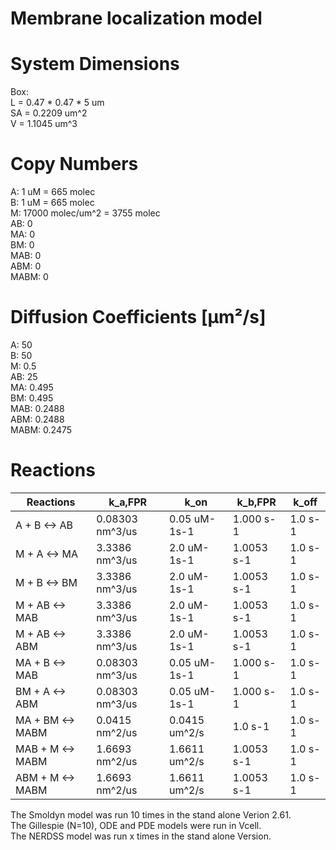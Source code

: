 # Membrane localization model  

# System Dimensions  
Box:  
L = 0.47 * 0.47 * 5 um  
SA = 0.2209 um^2  
V = 1.1045 um^3  

# Copy Numbers  
A: 1 uM = 665 molec  
B: 1 uM = 665 molec  
M: 17000 molec/um^2 = 3755 molec  
AB: 0	  
MA: 0  
BM: 0  
MAB: 0  
ABM: 0  
MABM: 0  	

# Diffusion Coefficients [µm²/s]  
A: 50  
B: 50  
M: 0.5  
AB: 25  
MA: 0.495  
BM: 0.495  
MAB: 0.2488  
ABM: 0.2488  
MABM: 0.2475  

# Reactions
				
| Reactions | k_a,FPR| k_on| k_b,FPR| k_off|
| --- | --- | --- | --- | --- |
| A + B <-> AB | 0.08303 nm^3/us | 0.05 uM-1s-1 | 1.000 s-1 | 1.0 s-1 |  
| M + A <-> MA | 3.3386 nm^3/us | 2.0 uM-1s-1 | 1.0053 s-1 | 1.0 s-1 |  
| M + B <-> BM | 3.3386 nm^3/us | 2.0 uM-1s-1 | 1.0053 s-1 | 1.0 s-1 |  
|M + AB <-> MAB | 3.3386 nm^3/us| 2.0 uM-1s-1| 1.0053 s-1| 1.0 s-1|
|M + AB <-> ABM| 3.3386 nm^3/us| 2.0 uM-1s-1| 1.0053 s-1| 1.0 s-1|
|MA + B <-> MAB| 0.08303 nm^3/us| 0.05 uM-1s-1| 1.000 s-1| 1.0 s-1|
|BM + A <-> ABM| 0.08303 nm^3/us| 0.05 uM-1s-1| 1.000 s-1| 1.0 s-1|
|MA + BM <-> MABM| 0.0415 nm^2/us| 0.0415 um^2/s| 1.0 s-1| 1.0 s-1|
|MAB + M <-> MABM| 1.6693 nm^2/us| 1.6611 um^2/s| 1.0053 s-1| 1.0 s-1|
|ABM + M <-> MABM| 1.6693 nm^2/us| 1.6611 um^2/s| 1.0053 s-1| 1.0 s-1|
  
The Smoldyn model was run 10 times in the stand alone Verion 2.61.  
The Gillespie (N=10), ODE and PDE models were run in Vcell.  
The NERDSS model was run x times in the stand alone Version.  

